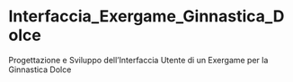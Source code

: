 # Interfaccia_Exergame_Ginnastica_Dolce
Progettazione e Sviluppo dell’Interfaccia Utente di un Exergame per la Ginnastica Dolce
